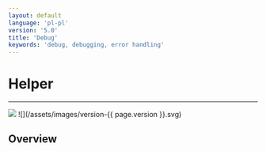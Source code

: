 ```yaml
---
layout: default
language: 'pl-pl'
version: '5.0'
title: 'Debug'
keywords: 'debug, debugging, error handling'
---
```


# Helper
- - -
![](/assets/images/document-status-stable-success.svg) ![](/assets/images/version-{{ page.version }}.svg)

## Overview
